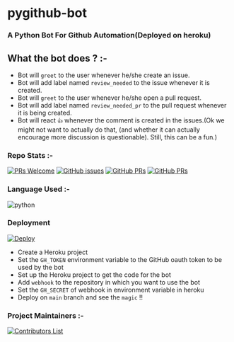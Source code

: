# pygithub-bot

### A Python Bot For Github Automation(Deployed on heroku)


## What the bot does ? :-

- Bot will `greet` to the user whenever he/she create an issue.
- Bot will add label named `review_needed` to the issue whenever it is created.
- Bot will `greet` to the user whenever he/she open a pull request.
- Bot will add label named `review_needed_pr` to the pull request whenever it is being created.
- Bot will react `👍` whenever the comment is created in the issues.(Ok we might not want to actually do that, (and whether it can actually encourage more discussion is questionable). Still, this can be a fun.)


### Repo Stats :-

[![PRs Welcome](https://img.shields.io/badge/PRs-welcome-green.svg?style=for-the-badge&color=blue)](.github/CONTRIBUTING.md)
[![GitHub issues](https://img.shields.io/github/issues/vasu-1/pygithub-bot?color=green&logo=github&style=for-the-badge)](https://github.com/vasu-1/pygithub-bot/issues)
[![GitHub PRs](https://img.shields.io/github/issues-pr/vasu-1/pygithub-bot?style=for-the-badge&logo=github)](https://github.com/vasu-1/pygithub-bot/pulls) [![GitHub PRs](https://img.shields.io/github/issues-pr-closed/vasu-1/pygithub-bot?style=for-the-badge&color=critical&logo=github)](https://github.com/vasu-1/pygithub-bot/pulls?q=is%3Apr+is%3Aclosed)


### Language Used :-

![python](https://img.shields.io/badge/python-v3.7-blue?style=for-the-badge&logo=python&logoColor=white)



### Deployment

[![Deploy](https://www.herokucdn.com/deploy/button.svg)](https://heroku.com/deploy?template=https://github.com/vasu-1/pygithub-bot)

- Create a Heroku project
- Set the `GH_TOKEN` environment variable to the GitHub oauth token to be used by the bot
- Set up the Heroku project to get the code for the bot
- Add `webhook` to the repository in which you want to use the bot
- Set the `GH_SECRET` of webhook in environment variable in heroku
- Deploy on `main` branch and see the `magic` !!
 

### Project Maintainers :-

[![Contributors List](https://contrib.rocks/image?repo=vasu-1/pygithub-bot)](https://github.com/vasu-1/pygithub-bot/graphs/contributors)
